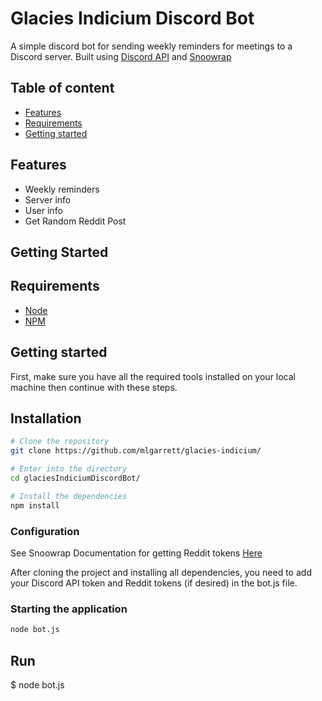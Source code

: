 # Glacies Indicium Discord Bot

A simple discord bot for sending weekly reminders for meetings to a Discord server. Built using [Discord API](https://discord.com/developers/docs/intro) and [Snoowrap](https://github.com/not-an-aardvark/snoowrap)

## Table of content

- [Features](#features)
- [Requirements](#requirements)
- [Getting started](#getting-started)

## Features

- Weekly reminders
- Server info
- User info
- Get Random Reddit Post

## Getting Started

## Requirements

- [Node](https://nodejs.org/en/)
- [NPM](https://www.npmjs.com/)

## Getting started

First, make sure you have all the required tools installed on your local machine then continue with these steps.

## Installation

```bash
# Clone the repository
git clone https://github.com/mlgarrett/glacies-indicium/

# Enter into the directory
cd glaciesIndiciumDiscordBot/

# Install the dependencies
npm install
```

### Configuration

See Snoowrap Documentation for getting Reddit tokens [Here](https://github.com/not-an-aardvark/reddit-oauth-helper)

After cloning the project and installing all dependencies, you need to add your Discord API token and Reddit tokens (if desired) in the bot.js file.

### Starting the application

```bash
node bot.js
```

## Run

$ node bot.js
